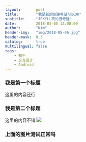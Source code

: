 ```yaml
---
layout:       post
title:        "我是新的创建希望可以OK"
subtitle:     "JEKYLL真的很奇怪"
date:         2018-05-05 12:00:00
author:       "Kim"
header-img:   "img/2018-05-06.jpg"
header-mask:  0.3
catalog:      true
multilingual: false
tags:
    - 知乎
    - 交互设计
    - Android
---
```


### 我是第一个标题
这里的内容还行
### 我是第二个标题
这里的内容不错
![](/helloworld/img/2018-05-06.jpg)
### 上面的图片测试正常吗